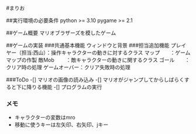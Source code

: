 #まりお

##実行環境の必要条件
python >= 3.10
pygame >= 2.1

##ゲーム概要
マリオブラザーズを模したゲーム


##ゲームの実装
###共通基本機能
ウィンドウと背景
###担当追加機能
プレイヤー（担当:西山）：操作キャラクターの動きに対するクラス
マップ　　：ゲームマップの作製
敵Mob 　　：敵キャラクターの動きに関するクラス
ゴール　　：クリア時の処理
ゲームオーバー：クリア失敗時の処理

###ToDo
-[] マリオの画像の読み込み
-[] マリオがジャンプしてからしばらくすると下に降りる機能
-[] プログラムの実行

### メモ
* キャラクターの変数はmro
* 移動に使うキーは左矢印、右矢印、jキー 